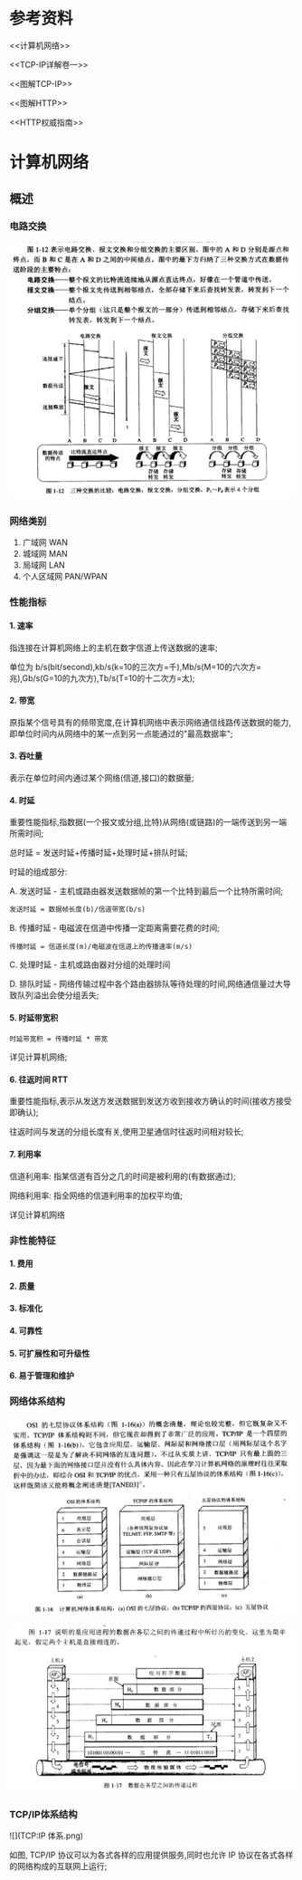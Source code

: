 # 参考资料

<<计算机网络>>

<<TCP-IP详解卷一>>

<<图解TCP-IP>>

<<图解HTTP>>

<<HTTP权威指南>>



# 计算机网络

## 概述

### 电路交换

![](电路交换.png)



### 网络类别

1. 广域网 WAN 
2. 城域网 MAN
3. 局域网 LAN
4. 个人区域网 PAN/WPAN



### 性能指标

#### 1. 速率

指连接在计算机网络上的主机在数字信道上传送数据的速率;

单位为 b/s(bit/second),kb/s(k=10的三次方=千),Mb/s(M=10的六次方=兆),Gb/s(G=10的九次方),Tb/s(T=10的十二次方=太);

#### 2. 带宽

原指某个信号具有的频带宽度,在计算机网络中表示网络通信线路传送数据的能力,即单位时间内从网络中的某一点到另一点能通过的"最高数据率";

#### 3. 吞吐量

表示在单位时间内通过某个网络(信道,接口)的数据量;

#### 4. 时延

重要性能指标,指数据(一个报文或分组,比特)从网络(或链路)的一端传送到另一端所需时间;

总时延 = 发送时延+传播时延+处理时延+排队时延;

时延的组成部分:

A. 发送时延 - 主机或路由器发送数据帧的第一个比特到最后一个比特所需时间;

```latex
发送时延 = 数据帧长度(b)/信道带宽(b/s)
```

B. 传播时延 - 电磁波在信道中传播一定距离需要花费的时间;

```
传播时延 = 信道长度(m)/电磁波在信道上的传播速率(m/s)
```

C. 处理时延 - 主机或路由器对分组的处理时间

D. 排队时延 - 网络传输过程中各个路由器排队等待处理的时间,网络通信量过大导致队列溢出会使分组丢失;

#### 5. 时延带宽积

```
时延带宽积 = 传播时延 * 带宽
```

详见计算机网络;

#### 6. 往返时间 RTT

重要性能指标,表示从发送方发送数据到发送方收到接收方确认的时间(接收方接受即确认);

往返时间与发送的分组长度有关,使用卫星通信时往返时间相对较长;

#### 7. 利用率

信道利用率: 指某信道有百分之几的时间是被利用的(有数据通过);

网络利用率: 指全网络的信道利用率的加权平均值;

详见计算机网络



### 非性能特征

#### 1. 费用

#### 2. 质量

#### 3. 标准化

#### 4. 可靠性

#### 5. 可扩展性和可升级性

#### 6. 易于管理和维护



### 网络体系结构

![](协议体系.png)

![](数据各层传输.png)



### TCP/IP体系结构

![](TCP:IP 体系.png)

如图, TCP/IP 协议可以为各式各样的应用提供服务,同时也允许 IP 协议在各式各样的网络构成的互联网上运行;



